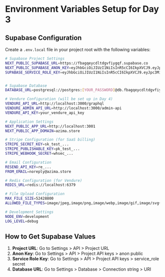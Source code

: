 # Environment Variables Setup for Day 3

## Supabase Configuration

Create a `.env.local` file in your project root with the following variables:

```bash
# Supabase Project Settings
NEXT_PUBLIC_SUPABASE_URL=https://fbagqeycdltdgvfiygqf.supabase.co
NEXT_PUBLIC_SUPABASE_ANON_KEY=eyJhbGciOiJIUzI1NiIsInR5cCI6IkpXVCJ9.eyJpc3MiOiJzdXBhYmFzZSIsInJlZiI6ImZiYWdxZXljZGx0ZGd2Zml5Z3FmIiwicm9sZSI6ImFub24iLCJpYXQiOjE3NjE0MDkzMTMsImV4cCI6MjA3Njk4NTMxM30.AKoJjv2BNm9SjBUfYN_7QolPLbrk8nmu10igpqhk2fM
SUPABASE_SERVICE_ROLE_KEY=eyJhbGciOiJIUzI1NiIsInR5cCI6IkpXVCJ9.eyJpc3MiOiJzdXBhYmFzZSIsInJlZiI6ImZiYWdxZXljZGx0ZGd2Zml5Z3FmIiwicm9sZSI6InNlcnZpY2Vfcm9sZSIsImlhdCI6MTc2MTQwOTMxMywiZXhwIjoyMDc2OTg1MzEzfQ.yR1f9FUdgrrvXZCTjX4aTjfBf7LHxcvgTjaLxv_8sYc


# Supabase Database
DATABASE_URL=postgresql://postgres:[YOUR_PASSWORD]@db.fbagqeycdltdgvfiygqf.supabase.co:5432/postgres

# Vendure Configuration (will be set up in Day 4)
VENDURE_API_URL=http://localhost:3000/graphql
VENDURE_ADMIN_API_URL=http://localhost:3000/admin-api
VENDURE_API_KEY=your_vendure_api_key

# Application Settings
NEXT_PUBLIC_APP_URL=http://localhost:3001
NEXT_PUBLIC_APP_DOMAIN=azima.store

# Stripe Configuration (for SaaS billing)
STRIPE_SECRET_KEY=sk_test_...
STRIPE_PUBLISHABLE_KEY=pk_test_...
STRIPE_WEBHOOK_SECRET=whsec_...

# Email Configuration
RESEND_API_KEY=re_...
FROM_EMAIL=noreply@azima.store

# Redis Configuration (for Vendure)
REDIS_URL=redis://localhost:6379

# File Upload Configuration
MAX_FILE_SIZE=52428800
ALLOWED_FILE_TYPES=image/jpeg,image/png,image/webp,image/gif,image/svg+xml

# Development Settings
NODE_ENV=development
LOG_LEVEL=debug
```

## How to Get Supabase Values

1. **Project URL**: Go to Settings > API > Project URL
2. **Anon Key**: Go to Settings > API > Project API keys > anon public
3. **Service Role Key**: Go to Settings > API > Project API keys > service_role secret
4. **Database URL**: Go to Settings > Database > Connection string > URI
